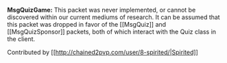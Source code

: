 **MsgQuizGame:** This packet was never implemented, or cannot be discovered within our current mediums of research. It can be assumed that this packet was dropped in favor of the [[MsgQuiz]] and [[MsgQuizSponsor]] packets, both of which interact with the Quiz class in the client.

Contributed by [[http://chained2pvp.com/user/8-spirited/|Spirited]]

